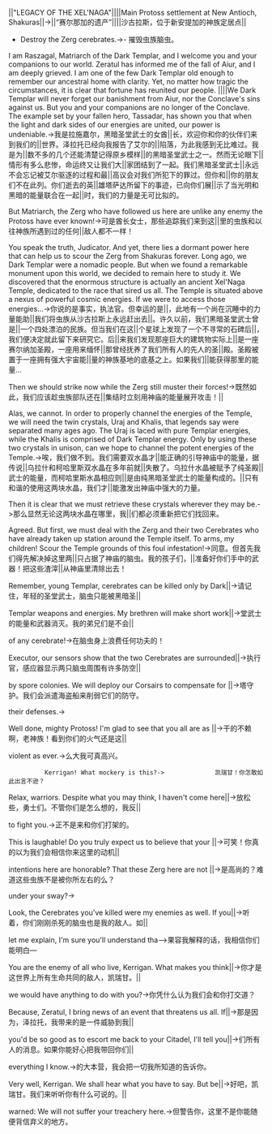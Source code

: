 ||"LEGACY OF THE XEL'NAGA"||||Main Protoss settlement at New Antioch, Shakuras||->||“赛尔那加的遗产”||||沙古拉斯，位于新安提加的神族定居点||

- Destroy the Zerg cerebrates.->- 摧毁虫族脑虫。

I am Raszagal, Matriarch of the Dark Templar, and I welcome you and your companions to our world. Zeratul has informed me of the fall of Aiur, and I am deeply grieved. I am one of the few Dark Templar old enough to remember our ancestral home with clarity. Yet, no matter how tragic the circumstances, it is clear that fortune has reunited our people. ||||We Dark Templar will never forget our banishment from Aiur, nor the Conclave's sins against us. But you and your companions are no longer of the Conclave. The example set by your fallen hero, Tassadar, has shown you that when the light and dark sides of our energies are united, our power is undeniable.->我是拉施嘉尔，黑暗圣堂武士的女酋||长，欢迎你和你的伙伴们来到我们的||世界。泽拉托已经向我报告了艾尔的||陷落，为此我感到无比难过。我是为||数不多的几个还能清楚记得原乡模样||的黑暗圣堂武士之一。然而无论眼下||情形有多么悲惨，命运终又让我们大||家团结到了一起。我们黑暗圣堂武士||永远不会忘记被艾尔驱逐的过程和最||高议会对我们所犯下的罪过。但你和||你的朋友们不在此列。你们逝去的英||雄塔萨达所留下的事迹，已向你们展||示了当光明和黑暗的能量联合在一起||时，我们的力量是无可比拟的。

But Matriarch, the Zerg who have followed us here are unlike any enemy the Protoss have ever known!->可是酋长女士，那些追踪我们来到这||里的虫族和以往神族所遇到过的任何||敌人都不一样！

You speak the truth, Judicator. And yet, there lies a dormant power here that can help us to scour the Zerg from Shakuras forever. Long ago, we Dark Templar were a nomadic people. But when we found a remarkable monument upon this world, we decided to remain here to study it. We discovered that the enormous structure is actually an ancient Xel'Naga Temple, dedicated to the race that sired us all. The Temple is situated above a nexus of powerful cosmic energies. If we were to access those energies...->你说的是事实，执法官。但幸运的是||，此地有一个尚在沉睡中的力量能助||我们将虫族从沙古拉斯上永远赶出去||。许久以前，我们黑暗圣堂武士曾是||一个四处漂泊的民族。但当我们在这||个星球上发现了一个不寻常的石碑后||，我们便决定就此留下来研究它。后||来我们发现那座巨大的建筑物实际上||是一座赛尔纳加圣殿，一座用来缅怀||那曾经抚养了我们所有人的先人的圣||殿。圣殿被置于一座拥有强大宇宙能||量的神族基地的底基之上。如果我们||能获得那里的能量…

Then we should strike now while the Zerg still muster their forces!->既然如此，我们应该趁虫族部队还在||集结时立刻用神庙的能量展开攻击！||

Alas, we cannot. In order to properly channel the energies of the Temple, we will need the twin crystals, Uraj and Khalis, that legends say were separated many ages ago. The Uraj is laced with pure Templar energies, while the Khalis is comprised of Dark Templar energy. Only by using these two crystals in unison, can we hope to channel the potent energies of the Temple.->唉，我们做不到。我们需要双水晶才||能正确的引导神庙中的能量，据传说||乌拉什和柯哈里斯双水晶在多年前就||失散了。乌拉什水晶被赋予了纯圣殿||武士的能量，而柯哈里斯水晶相应则||是由纯黑暗圣堂武士的能量构成的。||只有和谐的使用这两块水晶，我们才||能激发出神庙中强大的力量。

Then it is clear that we must retrieve these crystals wherever they may be.->那么显然无论这两块水晶在哪里，我||们都必须重新把它们找回来。

Agreed. But first, we must deal with the Zerg and their two Cerebrates who have already taken up station around the Temple itself. To arms, my children! Scour the Temple grounds of this foul infestation!->同意。但首先我们得先解决掉这里两||只占据了神庙的脑虫。我的孩子们，||准备好你们手中的武器！把这些渣滓||从神庙里清除出去！

Remember, young Templar, cerebrates can be killed only by Dark||->请记住，年轻的圣堂武士，脑虫只能被黑暗圣||

Templar weapons and energies.  My brethren will make short work||->堂武士的能量和武器消灭。我的弟兄们是不会||

of any cerebrate!->在脑虫身上浪费任何功夫的！

Executor, our sensors show that the two Cerebrates are surrounded||->执行官，感应器显示两只脑虫周围有许多防空||

by spore colonies.  We will deploy our Corsairs to compensate for ||->塔守护。我们会派遣海盗船来削弱它们的防守。

their defenses.->

Well done, mighty Protoss! I'm glad to see that you all are as ||->干的不赖啊，老神族！看到你们的火气还是这||

violent as ever.->么大我可真高兴。

              Kerrigan! What mockery is this?->              凯瑞甘！你怎敢如此出言不逊？

Relax, warriors. Despite what you may think, I haven't come here||->放松些，勇士们。不管你们是怎么想的，我反||

to fight you.->正不是来和你们打架的。

This is laughable! Do you truly expect us to believe that your ||->可笑！你真的以为我们会相信你来这里的动机||

intentions here are honorable? That these Zerg here are not ||->是高尚的？难道这些虫族不是被你所左右的么？

under your sway?->

Look, the Cerebrates you've killed were my enemies as well. If you||->听着，你们刚刚杀死的脑虫也是我的敌人。如||

let me explain, I'm sure you'll understand tha-->果容我解释的话，我相信你们能明白—

You are the enemy of all who live, Kerrigan.  What makes you think||->你才是这世界上所有生命共同的敌人，凯瑞甘。||

we would have anything to do with you?->你凭什么认为我们会和你打交道？

Because, Zeratul, I bring news of an event that threatens us all. If||->那是因为，泽拉托，我带来的是一件威胁到我||

you'd be so good as to escort me back to your Citadel, I'll tell you||->们所有人的消息。如果你能好心把我带回你们||

everything I know.->的大本营，我会把一切我所知道的告诉你。

Very well, Kerrigan. We shall hear what you have to say. But be||->好吧，凯瑞甘。我们来听听你有什么可说的。||

warned: We will not suffer your treachery here.->但警告你，这里不是你能随便背信弃义的地方。

